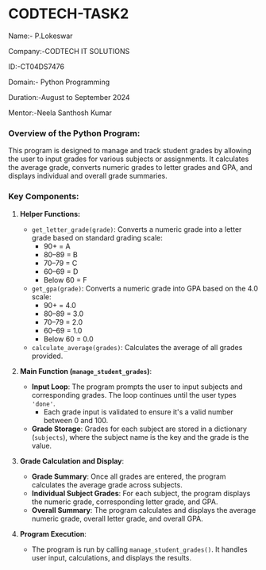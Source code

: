 # CODTECH-TASK2

Name:- P.Lokeswar

Company:-CODTECH IT SOLUTIONS

ID:-CT04DS7476

Domain:- Python Programming

Duration:-August to September 2024

Mentor:-Neela Santhosh Kumar

### Overview of the Python Program:

This program is designed to manage and track student grades by allowing the user to input grades for various subjects or assignments. It calculates the average grade, converts numeric grades to letter grades and GPA, and displays individual and overall grade summaries.

### Key Components:

1. **Helper Functions:**
   - `get_letter_grade(grade)`: Converts a numeric grade into a letter grade based on standard grading scale:
     - 90+ = A
     - 80–89 = B
     - 70–79 = C
     - 60–69 = D
     - Below 60 = F
   - `get_gpa(grade)`: Converts a numeric grade into GPA based on the 4.0 scale:
     - 90+ = 4.0
     - 80–89 = 3.0
     - 70–79 = 2.0
     - 60–69 = 1.0
     - Below 60 = 0.0
   - `calculate_average(grades)`: Calculates the average of all grades provided.

2. **Main Function (`manage_student_grades`)**:
   - **Input Loop**: The program prompts the user to input subjects and corresponding grades. The loop continues until the user types `'done'`.
     - Each grade input is validated to ensure it's a valid number between 0 and 100.
   - **Grade Storage**: Grades for each subject are stored in a dictionary (`subjects`), where the subject name is the key and the grade is the value.
   
3. **Grade Calculation and Display**:
   - **Grade Summary**: Once all grades are entered, the program calculates the average grade across subjects.
   - **Individual Subject Grades**: For each subject, the program displays the numeric grade, corresponding letter grade, and GPA.
   - **Overall Summary**: The program calculates and displays the average numeric grade, overall letter grade, and overall GPA.

4. **Program Execution**:
   - The program is run by calling `manage_student_grades()`. It handles user input, calculations, and displays the results.

